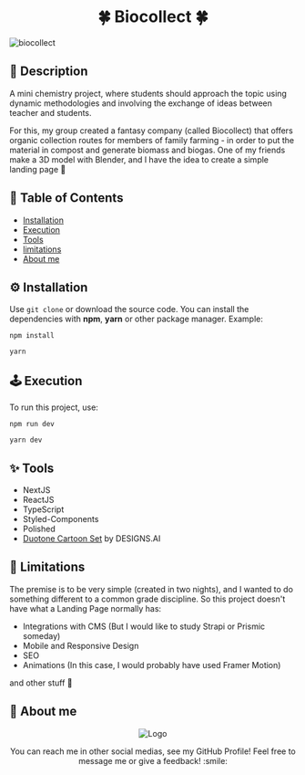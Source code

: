 <div align="center">
  
# 🍀 Biocollect 🍀
  
</div>

![biocollect](https://user-images.githubusercontent.com/75103144/145992463-61996c80-2aa3-40ee-868b-a6eea9ccf90d.gif)

## 📘 Description

A mini chemistry project, where students should approach the topic using dynamic methodologies and involving the exchange of ideas between teacher and students. 

For this, my group created a fantasy company (called Biocollect) that offers organic collection routes for members of family farming - in order to put the material in compost and generate biomass and biogas. One of my friends make a 3D model with Blender, and I have the idea to create a simple landing page 👾

## 🚩 Table of Contents

- [Installation](#-installation)
- [Execution](#-execution)
- [Tools](#-tools)
- [limitations](#-limitations)
- [About me](#-about-me)

## ⚙ Installation

Use `git clone` or download the source code. You can install the dependencies with **npm**, **yarn** or other package manager. Example:
```
npm install
```
```
yarn
```

## 🕹️ Execution

To run this project, use:

```
npm run dev
```
```
yarn dev
```


## ✨ Tools

- NextJS
- ReactJS
- TypeScript
- Styled-Components
- Polished
- [Duotone Cartoon Set](https://designs.ai/graphicmaker/illustrations/Duotone_Cartoon_Set) by DESIGNS.AI


## 🎃 Limitations

The premise is to be very simple (created in two nights), and I wanted to do something different to a common grade discipline. So this project doesn't have what a Landing Page normally has:

- Integrations with CMS (But I would like to study Strapi or Prismic someday)
- Mobile and Responsive Design
- SEO
- Animations (In this case, I would probably have used Framer Motion)

and other stuff 🤠

## 🐘 About me

<p align = "center">
  <img src = "https://i.ibb.co/x7d4DBt/Asset-1.png" alt = "Logo" border = "0">
</p> 

<p align = "center">
  You can reach me in other social medias, see my GitHub Profile!
  Feel free to message me or give a feedback! :smile:
</p> 


